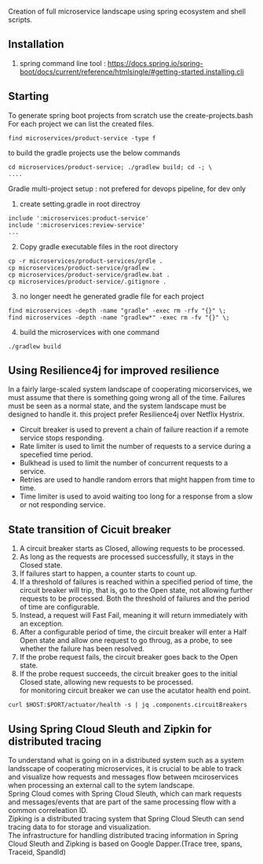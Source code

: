 Creation of full microservice landscape using spring ecosystem and shell scripts.

Installation  
------------   
1. spring command line tool : https://docs.spring.io/spring-boot/docs/current/reference/htmlsingle/#getting-started.installing.cli  


Starting  
--------  
To generate spring boot projects from scratch use the create-projects.bash  
For each project we can list the created files.  
```  
find microservices/product-service -type f   
```

to build the gradle projects use the below commands  
```
cd microservices/product-service; ./gradlew build; cd -; \
....  
```  

Gradle multi-project setup : not prefered for devops pipeline, for dev only  
1. create setting.gradle in root directroy  
```
include ':microservices:product-service'
include ':microservices:review-service'
...
```
2. Copy gradle executable files in the root directory
```
cp -r microservices/product-services/grdle .
cp microservices/product-service/gradlew .
cp microservices/product-service/gradlew.bat .
cp microservices/product-service/.gitignore .
```
3. no longer needt he generated gradle file for each project
```
find microservices -depth -name "gradle" -exec rm -rfv "{}" \;
find microservices -depth -name "gradlew*" -exec rm -fv "{}" \;
```
4. build the microservices with one command  
```
./gradlew build
```


Using Resilience4j for improved resilience    
------------------------------------------   
In a fairly large-scaled system landscape of cooperating micorservices, we must assume that there is something going wrong all of the time. Failures must be seen as a normal state, and the system landscape must be designed to handle it.  this project prefer Resilience4j over Netflix Hystrix.
* Circuit breaker is used to prevent a chain of failure reaction if a remote service stops responding. 
* Rate limiter is used to limit the number of requests to a service during a specefied time period.  
* Bulkhead is used to limit the number of concurrent requests to a service.  
* Retries are used to handle random errors that might happen from time to time.  
* Time limiter is used to avoid waiting too long for a response from a slow or not responding service.   

State transition of Cicuit breaker   
----------------------------------  
1. A circuit breaker starts as Closed, allowing requests to be processed.  
2. As long as the requests are processed successfully, it stays in the Closed state.  
3. If failures start to happen, a counter starts to count up.  
4. If a threshold of failures is reached within a specified period of time, the circuit breaker will trip, that is, go to the Open state, not allowing further requests to be processed. Both the threshold of failures and the period of time are configurable.  
5. Instead, a request will Fast Fail, meaning it will return immediately with an exception. 
6. After a configurable period of time, the circuit breaker will enter a Half Open state and allow one request to go throug, as a probe, to see whether the failure has been resolved.  
7. If the probe request fails, the circuit breaker goes back to the Open state. 
8. If the probe request succeeds, the circuit breaker goes to the initial Closed state, allowing new requests to be processed.  
for monitoring circuit breaker we can use the acutator health end point. 
```
curl $HOST:$PORT/actuator/health -s | jq .components.circuitBreakers  
```


Using Spring Cloud Sleuth and Zipkin for distributed tracing  
------------------------------------------------------------  
To understand what is going on in a distributed system such as a system landsscape of cooperating microservices, it is crucial to be able to track and visualize how requests and messages flow between mciroservices when processing an external call to the sytem landscape.  
Spring Cloud comes with Spring Cloud Sleuth, which can mark requests and messages/events that are part of the same processing flow with a common correleation ID.  
Zipking is a distributed tracing system that Spring Cloud Sleuth can send tracing data to for storage and visualization.  
The infrastructure for handling distributed tracing information in Spring Cloud Sleuth and Zipking is based on Google Dapper.(Trace tree, spans, Traceid, SpandId)
   
